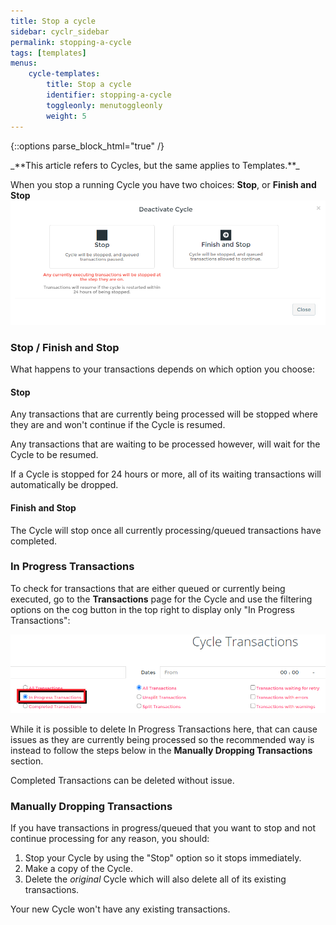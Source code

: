 ```yaml
---
title: Stop a cycle
sidebar: cyclr_sidebar
permalink: stopping-a-cycle
tags: [templates]
menus:
    cycle-templates:
        title: Stop a cycle
        identifier: stopping-a-cycle
        toggleonly: menutoggleonly
        weight: 5
---
```

{::options parse_block_html="true" /}
<section class="card">
_**This article refers to Cycles, but the same applies to Templates.**_

When you stop a running Cycle you have two choices: **Stop**, or **Finish and Stop**
![Deactivate Cycle Popup](./images/deactivate-cycle.png)


### Stop / Finish and Stop

What happens to your transactions depends on which option you choose:

#### Stop

Any transactions that are currently being processed will be stopped where they are and won't continue if the Cycle is resumed.

Any transactions that are waiting to be processed however, will wait for the Cycle to be resumed.

If a Cycle is stopped for 24 hours or more, all of its waiting transactions will automatically be dropped.

#### Finish and Stop

The Cycle will stop once all currently processing/queued transactions have completed.


### In Progress Transactions

To check for transactions that are either queued or currently being executed, go to the **Transactions** page for the Cycle and use the filtering options on the cog button in the top right to display only "In Progress Transactions":

![In Progress Transactions Filter](./images/in-progress-txns.png)
<br />

While it is possible to delete In Progress Transactions here, that can cause issues as they are currently being processed so the recommended way is instead to follow the steps below in the **Manually Dropping Transactions** section.

Completed Transactions can be deleted without issue.

### Manually Dropping Transactions

If you have transactions in progress/queued that you want to stop and not continue processing for any reason, you should:

1. Stop your Cycle by using the "Stop" option so it stops immediately.
2. Make a copy of the Cycle.
3. Delete the *original* Cycle which will also delete all of its existing transactions.

Your new Cycle won't have any existing transactions.

</section>
